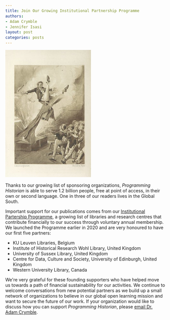 ```yaml
---
title: Join Our Growing Institutional Partnership Programme
authors:
- Adam Crymble
- Jennifer Isasi
layout: post
categories: posts
---
```


<img src="/images/blog/IPP-blog.png" alt="19th century image of a magician" />

Thanks to our growing list of sponsoring organizations, *Programming Historian* is able to serve 1.2 billion people, free at point of access, in their own or second language. One in three of our readers lives in the Global South.

Important support for our publications comes from our [Institutional Partership Programme](https://programminghistorian.org/en/support-us#institutional-partner-programme), a growing list of libraries and research centres that contribute financially to our success through voluntary annual membership. We launched the Programme earlier in 2020 and are very honoured to have our first five partners:

* KU Leuven Libraries, Belgium
* Institute of Historical Research Wohl Library, United Kingdom
* University of Sussex Library, United Kingdom
* Centre for Data, Culture and Society, University of Edinburgh, United Kingdom
* Western University Library, Canada


We're very grateful for these founding supporters who have helped move us towards a path of financial sustainability for our activities. We continue to welcome conversations from new potential partners as we build up a small network of organizations to believe in our global open learning mission and want to secure the future of our work. If your organization would like to discuss how you can support *Programming Historian*, please <a href="mailto:a.crymble@ucl.ac.uk?subject=Programming Historian - IPP">email Dr. Adam Crymble</a>.
